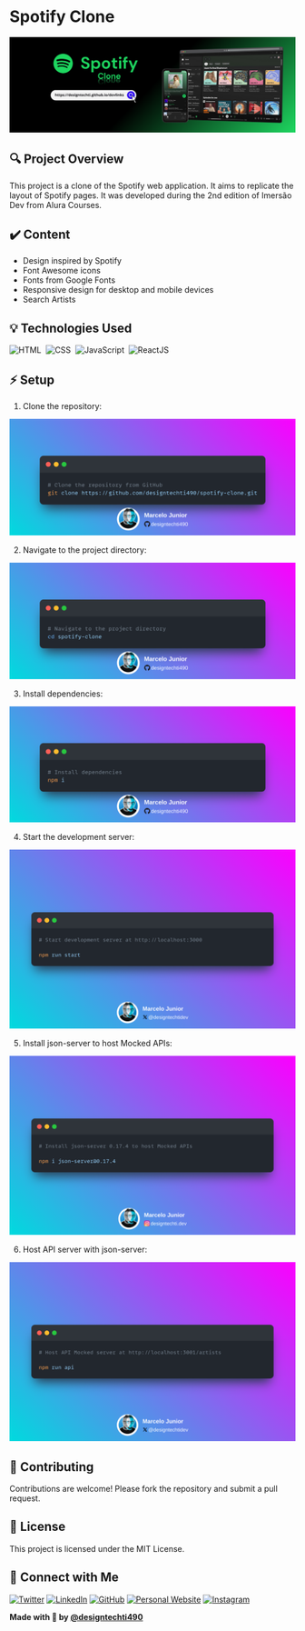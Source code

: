 # Spotify Clone

![Preview](github/preview.png)

## 🔍 Project Overview

This project is a clone of the Spotify web application. It aims to replicate the layout of Spotify pages. It was developed during the 2nd edition of Imersão Dev from Alura Courses.

## ✔️ Content

- Design inspired by Spotify
- Font Awesome icons
- Fonts from Google Fonts
- Responsive design for desktop and mobile devices
- Search Artists

## 💡 Technologies Used

![HTML](https://img.shields.io/badge/-HTML-121011?style=for-the-badge&logo=html5)&nbsp;
![CSS](https://img.shields.io/badge/-CSS-121011?style=for-the-badge&logo=CSS3&logoColor=1572B6)&nbsp;
![JavaScript](https://img.shields.io/badge/-JavaScript-121011?style=for-the-badge&logo=javascript)&nbsp;
![ReactJS](https://img.shields.io/badge/-ReactJS-121011?style=for-the-badge&logo=react)&nbsp;

## ⚡ Setup

1. Clone the repository:

  ![clone-repo](github/clone-repo.png)

2. Navigate to the project directory:

  ![change-to-directory](github/change-to-directory.png)

3. Install dependencies:

![install-dependencies](github/install-dependencies.png)

4. Start the development server:

  ![start-server](github/start-server.png)

5. Install json-server to host Mocked APIs:

  ![install-json_server](github/install-json_server.png)

6. Host API server with json-server:

  ![host-api](github/start-api-host.png)

## 🤝 Contributing

Contributions are welcome! Please fork the repository and submit a pull request.

## 📝 License

This project is licensed under the MIT License.

## 📲 Connect with Me

[![Twitter](https://img.shields.io/badge/Twitter-000000?style=for-the-badge&logo=x&logoColor=white)](https://www.twitter.com/designtechtidev)
[![LinkedIn](https://img.shields.io/badge/LinkedIn-0077B5?style=for-the-badge&logo=linkedin&logoColor=white)](https://www.linkedin.com/in/designtechtidev)
[![GitHub](https://img.shields.io/badge/github-%23121011.svg?style=for-the-badge&logo=github&logoColor=white)](https://github.com/designtechti490)
[![Personal Website](https://img.shields.io/badge/Portfólio-%23000000.svg?style=for-the-badge&logo=About.me&logoColor=white)](https://designtechti490.github.io/portfolio-simplificado/)
[![Instagram](https://img.shields.io/badge/Instagram-%23E4405F.svg?style=for-the-badge&logo=Instagram&logoColor=white)](https://www.instagram.com/designtechti.dev)

**Made with 💜 by [@designtechti490](https://github.com/designtechti490)**
